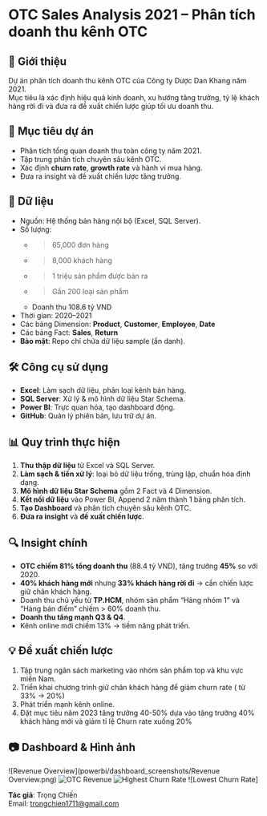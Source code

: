 # OTC Sales Analysis 2021 – Phân tích doanh thu kênh OTC

## 📌 Giới thiệu
Dự án phân tích doanh thu kênh OTC của Công ty Dược Dan Khang năm 2021.  
Mục tiêu là xác định hiệu quả kinh doanh, xu hướng tăng trưởng, tỷ lệ khách hàng rời đi và đưa ra đề xuất chiến lược giúp tối ưu doanh thu.

## 🎯 Mục tiêu dự án
- Phân tích tổng quan doanh thu toàn công ty năm 2021.
- Tập trung phân tích chuyên sâu kênh OTC.
- Xác định **churn rate**, **growth rate** và hành vi mua hàng.
- Đưa ra insight và đề xuất chiến lược tăng trưởng.

## 📂 Dữ liệu
- Nguồn: Hệ thống bán hàng nội bộ (Excel, SQL Server).
- Số lượng:
  - > 65,000 đơn hàng
  - > 8,000 khách hàng
  - > 1 triệu sản phẩm được bán ra
  - > Gần 200 loại sản phẩm
  - Doanh thu 108.6 tỷ VND
- Thời gian: 2020–2021
- Các bảng Dimension: **Product**, **Customer**, **Employee**, **Date**
- Các bảng Fact: **Sales**, **Return**
- **Bảo mật**: Repo chỉ chứa dữ liệu sample (ẩn danh).

## 🛠 Công cụ sử dụng
- **Excel**: Làm sạch dữ liệu, phân loại kênh bán hàng.
- **SQL Server**: Xử lý & mô hình dữ liệu Star Schema.
- **Power BI**: Trực quan hóa, tạo dashboard động.
- **GitHub**: Quản lý phiên bản, lưu trữ dự án.

## 📊 Quy trình thực hiện
1. **Thu thập dữ liệu** từ Excel và SQL Server.
2. **Làm sạch & tiền xử lý**: loại bỏ dữ liệu trống, trùng lặp, chuẩn hóa định dạng.
3. **Mô hình dữ liệu Star Schema** gồm 2 Fact và 4 Dimension.
4. **Kết nối dữ liệu** vào Power BI, Append 2 năm thành 1 bảng phân tích.
5. **Tạo Dashboard** và phân tích chuyên sâu kênh OTC.
6. **Đưa ra insight** và **đề xuất chiến lược**.

## 🔍 Insight chính
- **OTC chiếm 81% tổng doanh thu** (88.4 tỷ VND), tăng trưởng **45%** so với 2020.
- **40% khách hàng mới** nhưng **33% khách hàng rời đi** → cần chiến lược giữ chân khách hàng.
- Doanh thu chủ yếu từ **TP.HCM**, nhóm sản phẩm “Hàng nhóm 1” và “Hàng bán điểm” chiếm > 60% doanh thu.
- **Doanh thu tăng mạnh Q3 & Q4**.
- Kênh online mới chiếm 13% → tiềm năng phát triển.

## 💡 Đề xuất chiến lược
1. Tập trung ngân sách marketing vào nhóm sản phẩm top và khu vực miền Nam.
2. Triển khai chương trình giữ chân khách hàng để giảm churn rate ( từ 33% -> 20%)
3. Phát triển mạnh kênh online.
4. Đặt mục tiêu năm 2023 tăng trưởng 40-50% dựa vào tăng trưởng 40% khách hàng mới và giảm tỉ lệ Churn rate xuống 20%

## 📷 Dashboard & Hình ảnh
![Revenue Overview](powerbi/dashboard_screenshots/Revenue Overview.png)
![OTC Revenue](docs/otc_analysis.png)
![Highest Churn Rate](docs/churn_analysis.png)
![Lowest Churn Rate]

**Tác giả**: Trọng Chiến  
Email: trongchien1711@gmail.com
